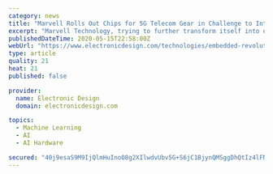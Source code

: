 ```yaml
---
category: news
title: "Marvell Rolls Out Chips for 5G Telecom Gear in Challenge to Intel"
excerpt: "Marvell Technology, trying to further transform itself into one of the world's largest vendors of network infrastructure chips, rolled out its latest line of Octeon networking chips to meet the throughput and latency demands of 5G telecom equipment."
publishedDateTime: 2020-05-15T22:58:00Z
webUrl: "https://www.electronicdesign.com/technologies/embedded-revolution/article/21129346/marvell-technology-targets-5g-base-stations-with-networking-chip-line"
type: article
quality: 21
heat: 21
published: false

provider:
  name: Electronic Design
  domain: electronicdesign.com

topics:
  - Machine Learning
  - AI
  - AI Hardware

secured: "40j9esaS9M9IjQlmHuInoO8g2XIlwdvUbv5G+S6jC1BjynQMSggDhQtIz4lFNJbtRhKFzfcNhdIsO/DndHpEHHjn3/bn5RaBQt5qOWbGBjPkoW6onHS4QW1UtU+9S0lWg1jDuj/rpl/zZeClq9fMOYlEftOU6ahTJ110vIxyY4aYWmkDBZpPRkRv3rjQE0gfMj9IxEi5HFYSovmz+KmvwXmoDnSR3fwix9fscugmeqYB9ZMa/IqCFRpB/bL/5UTFv3kwZ+//qvR0SlX0l0yr0XyKyQSDNkdqnzLy15m5rM6gVqNWqCuHpGt6bsOKMJEeYSdFwZ0vp1KgK4DkFNo00+zTmQpJ8uwRs6VYNeNPBxBW7rppPFkXkc/G5fre4jvRC2JxOw6URUzSM79BWL24/imK4zKbvn46/VvNbNErNA0R6bmxNrIY3gHDOc8AZalvckekg6P3hKS1QFxIIo1l9LcjXYXycN1WWp+rE7A0vBk=;uWYn8o9Qlo+x2LiPR8j4ow=="
---
```


